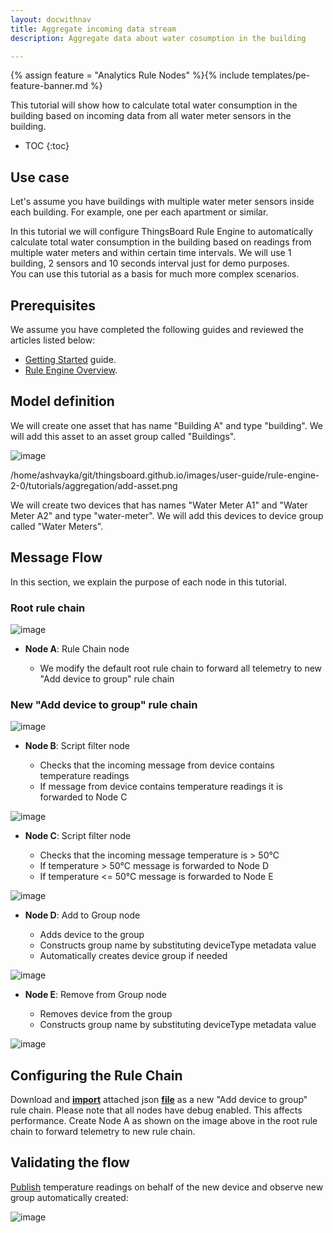 ```yaml
---
layout: docwithnav
title: Aggregate incoming data stream 
description: Aggregate data about water cosumption in the building

---
```


{% assign feature = "Analytics Rule Nodes" %}{% include templates/pe-feature-banner.md %}

This tutorial will show how to calculate total water consumption in the building based on incoming data from all water meter sensors in the building. 

* TOC
{:toc}

## Use case

Let's assume you have buildings with multiple water meter sensors inside each building. For example, one per each apartment or similar.  

In this tutorial we will configure ThingsBoard Rule Engine to automatically calculate total water consumption in the building based on readings from multiple water meters and within certain time intervals. 
We will use 1 building, 2 sensors and 10 seconds interval just for demo purposes.  
You can use this tutorial as a basis for much more complex scenarios.  

## Prerequisites 

We assume you have completed the following guides and reviewed the articles listed below:

  * [Getting Started](/docs/getting-started-guides/helloworld/) guide.
  * [Rule Engine Overview](/docs/user-guide/rule-engine-2-0/overview/).
  
## Model definition
  
We will create one asset that has name "Building A" and type "building". We will add this asset to an asset group called "Buildings".

![image](/images/user-guide/rule-engine-2-0/tutorials/aggregation/add-asset.png)

/home/ashvayka/git/thingsboard.github.io/images/user-guide/rule-engine-2-0/tutorials/aggregation/add-asset.png

We will create two devices that has names "Water Meter A1" and "Water Meter A2" and type "water-meter". We will add this devices to device group called "Water Meters".


## Message Flow

In this section, we explain the purpose of each node in this tutorial.

### Root rule chain

![image](/images/user-guide/rule-engine-2-0/tutorials/groups/root-rule-chain.png)

  * **Node A**: Rule Chain node
  
    * We modify the default root rule chain to forward all telemetry to new "Add device to group" rule chain

### New "Add device to group" rule chain

![image](/images/user-guide/rule-engine-2-0/tutorials/groups/rule-chain.png)

  * **Node B**: Script filter node
  
    * Checks that the incoming message from device contains temperature readings
    * If message from device contains temperature readings it is forwarded to Node C
    
![image](/images/user-guide/rule-engine-2-0/tutorials/groups/has-temperature-node.png)    
     
  * **Node C**: Script filter node
  
    * Checks that the incoming message temperature is > 50°C
    * If temperature > 50°C message is forwarded to Node D
    * If temperature <= 50°C message is forwarded to Node E
    
![image](/images/user-guide/rule-engine-2-0/tutorials/groups/high-temperature-node.png)    
    
  * **Node D**: Add to Group node
      
    * Adds device to the group
    * Constructs group name by substituting deviceType metadata value
    * Automatically creates device group if needed
    
![image](/images/user-guide/rule-engine-2-0/tutorials/groups/add-group-node.png)    
      
  * **Node E**: Remove from Group node
      
    * Removes device from the group
    * Constructs group name by substituting deviceType metadata value
    
![image](/images/user-guide/rule-engine-2-0/tutorials/groups/remove-group-node.png)    
     

## Configuring the Rule Chain

Download and [**import**](/docs/user-guide/ui/rule-chains/#rule-chains-importexport) attached json [**file**](/docs/user-guide/rule-engine-2-0/pe/tutorials/add_device_to_group.json) as a new "Add device to group" rule chain. 
Please note that all nodes have debug enabled. This affects performance. Create Node A as shown on the image above in the root rule chain to forward telemetry to new rule chain.

## Validating the flow

[Publish](/docs/getting-started-guides/helloworld/#pushing-data-from-the-device) temperature readings on behalf of the new device and observe new group automatically created: 

![image](/images/user-guide/rule-engine-2-0/tutorials/groups/results.png)   


 






